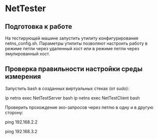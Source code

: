 # NetTester

## Подготовка к работе
На тестирующей машине запустить утилиту конфигурирования netns_config.sh. Параметры утилиты позволяют настроить работу в режиме петли через удаленный хост или в режиме петли через эмулированный хост.

## Проверка правильности настройки среды измерения
Запустить bash в созданных виртуальных стеках (от sudo):

ip netns exec NetTestServer bash
ip netns exec NetTestClient bash

Проверить прохождение эхо-запросов через петлю в одну и в другую сторону:

ping 192.168.2.2

ping 192.168.3.2


